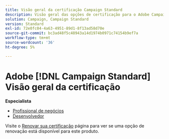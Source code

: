 ```yaml
---
title: Visão geral da certificação Campaign Standard
description: Visão geral das opções de certificação para o Adobe Campaign Standard
solution: Campaign, Campaign Standard
version: Standard
exl-id: 72e0fc04-4a63-4951-89d1-8f13ad58d70e
source-git-commit: bc3ad48f5c48943a14d1974b0971c74154b9ef7a
workflow-type: tm+mt
source-wordcount: '36'
ht-degree: 5%

---
```


# Adobe [!DNL Campaign Standard] Visão geral da certificação

**Especialista**

* [Profissional de negócios](/help/certifications/acs/acs-e-business.md) <!--AD0-E307-->
* [Desenvolvedor](/help/certifications/acs/acs-e-developer.md) <!--AD0-E306-->

Visite o [Renovar sua certificação](/help/certifications/renew.md) página para ver se uma opção de renovação está disponível para este produto.
